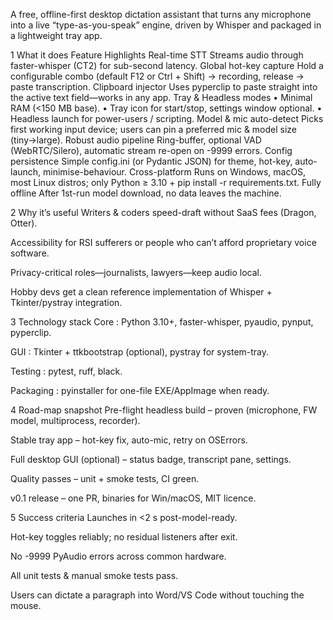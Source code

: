 A free, offline-first desktop dictation assistant that turns any microphone into a live “type-as-you-speak” engine, driven by Whisper and packaged in a lightweight tray app.

1 What it does
Feature	Highlights
Real-time STT	Streams audio through faster-whisper (CT2) for sub-second latency.
Global hot-key capture	Hold a configurable combo (default F12 or Ctrl + Shift) → recording, release → paste transcription.
Clipboard injector	Uses pyperclip to paste straight into the active text field—works in any app.
Tray & Headless modes	• Minimal RAM (<150 MB base).
• Tray icon for start/stop, settings window optional.
• Headless launch for power-users / scripting.
Model & mic auto-detect	Picks first working input device; users can pin a preferred mic & model size (tiny→large).
Robust audio pipeline	Ring-buffer, optional VAD (WebRTC/Silero), automatic stream re-open on -9999 errors.
Config persistence	Simple config.ini (or Pydantic JSON) for theme, hot-key, auto-launch, minimise-behaviour.
Cross-platform	Runs on Windows, macOS, most Linux distros; only Python ≥ 3.10 + pip install -r requirements.txt.
Fully offline	After 1st-run model download, no data leaves the machine.

2 Why it’s useful
Writers & coders speed-draft without SaaS fees (Dragon, Otter).

Accessibility for RSI sufferers or people who can’t afford proprietary voice software.

Privacy-critical roles—journalists, lawyers—keep audio local.

Hobby devs get a clean reference implementation of Whisper + Tkinter/pystray integration.

3 Technology stack
Core : Python 3.10+, faster-whisper, pyaudio, pynput, pyperclip.

GUI : Tkinter + ttkbootstrap (optional), pystray for system-tray.

Testing : pytest, ruff, black.

Packaging : pyinstaller for one-file EXE/AppImage when ready.

4 Road-map snapshot
Pre-flight headless build – proven (microphone, FW model, multiprocess, recorder).

Stable tray app – hot-key fix, auto-mic, retry on OSErrors.

Full desktop GUI (optional) – status badge, transcript pane, settings.

Quality passes – unit + smoke tests, CI green.

v0.1 release – one PR, binaries for Win/macOS, MIT licence.

5 Success criteria
Launches in <2 s post-model-ready.

Hot-key toggles reliably; no residual listeners after exit.

No -9999 PyAudio errors across common hardware.

All unit tests & manual smoke tests pass.

Users can dictate a paragraph into Word/VS Code without touching the mouse.